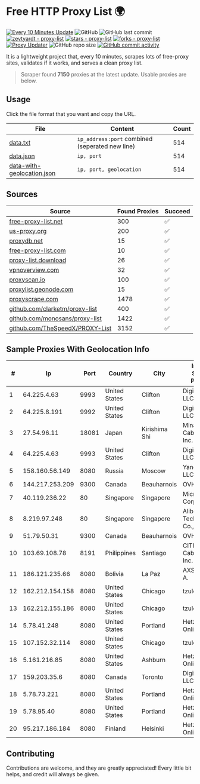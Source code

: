 
# Free HTTP Proxy List 🌍

[![Every 10 Minutes Update](https://github.com/mertguvencli/http-proxy-list/actions/workflows/main.yml/badge.svg?branch=main)](https://github.com/mertguvencli/http-proxy-list/actions/workflows/main.yml)
![GitHub](https://img.shields.io/github/license/mertguvencli/http-proxy-list)
![GitHub last commit](https://img.shields.io/github/last-commit/mertguvencli/http-proxy-list)
[![zevtyardt - proxy-list](https://img.shields.io/static/v1?label=zevtyardt&message=proxy-list&color=blue&logo=github)](https://github.com/zevtyardt/proxy-list "Go to GitHub repo")
[![stars - proxy-list](https://img.shields.io/github/stars/zevtyardt/proxy-list?style=social)](https://github.com/zevtyardt/proxy-list)
[![forks - proxy-list](https://img.shields.io/github/forks/zevtyardt/proxy-list?style=social)](https://github.com/zevtyardt/proxy-list)
[![Proxy Updater](https://github.com/zevtyardt/proxy-list/workflows/Proxy%20Updater/badge.svg)](https://github.com/zevtyardt/proxy-list/actions?query=workflow:"Proxy+Updater")
![GitHub repo size](https://img.shields.io/github/repo-size/zevtyardt/proxy-list)
[![GitHub commit activity](https://img.shields.io/github/commit-activity/m/zevtyardt/proxy-list?logo=commits)](https://github.com/zevtyardt/proxy-list/commits/main)

It is a lightweight project that, every 10 minutes, scrapes lots of free-proxy sites, validates if it works, and serves a clean proxy list.

> Scraper found **7150** proxies at the latest update. Usable proxies are below.

## Usage

Click the file format that you want and copy the URL.

|File|Content|Count|
|----|-------|-----|
|[data.txt](https://raw.githubusercontent.com/mertguvencli/http-proxy-list/main/proxy-list/data.txt)|`ip_address:port` combined (seperated new line)|514|
|[data.json](https://raw.githubusercontent.com/mertguvencli/http-proxy-list/main/proxy-list/data.json)|`ip, port`|514|
|[data-with-geolocation.json](https://raw.githubusercontent.com/mertguvencli/http-proxy-list/main/proxy-list/data-with-geolocation.json)|`ip, port, geolocation`|514|

## Sources

|Source|Found Proxies|Succeed|
|------|-------------|-------|
|[free-proxy-list.net](https://free-proxy-list.net)|300|✅|
|[us-proxy.org](https://www.us-proxy.org)|200|✅|
|[proxydb.net](http://proxydb.net)|15|✅|
|[free-proxy-list.com](https://free-proxy-list.com/?page=&port=&type%5B%5D=http&type%5B%5D=https&up_time=0&search=Search)|10|✅|
|[proxy-list.download](https://www.proxy-list.download/HTTP)|26|✅|
|[vpnoverview.com](https://vpnoverview.com/privacy/anonymous-browsing/free-proxy-servers)|32|✅|
|[proxyscan.io](https://www.proxyscan.io)|100|✅|
|[proxylist.geonode.com](https://proxylist.geonode.com/api/proxy-list?limit=300&page=1&sort_by=lastChecked&sort_type=desc&protocols=http,https)|15|✅|
|[proxyscrape.com](https://api.proxyscrape.com/v2/?request=displayproxies&protocol=http&timeout=10000&country=all&ssl=all&anonymity=all)|1478|✅|
|[github.com/clarketm/proxy-list](https://raw.githubusercontent.com/clarketm/proxy-list/master/proxy-list-raw.txt)|400|✅|
|[github.com/monosans/proxy-list](https://raw.githubusercontent.com/monosans/proxy-list/main/proxies/http.txt)|1422|✅|
|[github.com/TheSpeedX/PROXY-List](https://raw.githubusercontent.com/TheSpeedX/PROXY-List/master/http.txt)|3152|✅|


## Sample Proxies With Geolocation Info

|#|Ip|Port|Country|City|Internet Service Provider|
|-|--|----|-------|----|-------------------------|
|1|64.225.4.63|9993|United States|Clifton|DigitalOcean, LLC|
|2|64.225.8.191|9992|United States|Clifton|DigitalOcean, LLC|
|3|27.54.96.11|18081|Japan|Kirishima Shi|Minamikyusyu CableTV Net Inc.|
|4|64.225.4.63|9993|United States|Clifton|DigitalOcean, LLC|
|5|158.160.56.149|8080|Russia|Moscow|Yandex.Cloud LLC|
|6|144.217.253.209|9300|Canada|Beauharnois|OVH SAS|
|7|40.119.236.22|80|Singapore|Singapore|Microsoft Corporation|
|8|8.219.97.248|80|Singapore|Singapore|Alibaba (US) Technology Co., Ltd.|
|9|51.79.50.31|9300|Canada|Beauharnois|OVH SAS|
|10|103.69.108.78|8191|Philippines|Santiago|CITI Cableworld Inc.|
|11|186.121.235.66|8080|Bolivia|La Paz|AXS Bolivia S. A.|
|12|162.212.154.158|8080|United States|Chicago|tzulo, inc.|
|13|162.212.155.186|8080|United States|Chicago|tzulo, inc.|
|14|5.78.41.248|8080|United States|Portland|Hetzner Online GmbH|
|15|107.152.32.114|8080|United States|Chicago|tzulo, inc.|
|16|5.161.216.85|8080|United States|Ashburn|Hetzner Online GmbH|
|17|159.203.35.6|8080|Canada|Toronto|DigitalOcean, LLC|
|18|5.78.73.221|8080|United States|Portland|Hetzner Online GmbH|
|19|5.78.95.40|8080|United States|Portland|Hetzner Online GmbH|
|20|95.217.186.184|8080|Finland|Helsinki|Hetzner Online GmbH|



## Contributing

Contributions are welcome, and they are greatly appreciated! Every
little bit helps, and credit will always be given.

